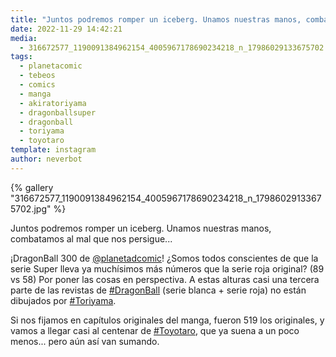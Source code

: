 ```yaml
---
title: "Juntos podremos romper un iceberg. Unamos nuestras manos, combatamos al mal que nos persigue"
date: 2022-11-29 14:42:21
media: 
  - 316672577_1190091384962154_4005967178690234218_n_17986029133675702.jpg
tags: 
  - planetacomic
  - tebeos
  - comics
  - manga
  - akiratoriyama
  - dragonballsuper
  - dragonball
  - toriyama
  - toyotaro
template: instagram
author: neverbot
---
```


{% gallery "316672577_1190091384962154_4005967178690234218_n_17986029133675702.jpg" %}

Juntos podremos romper un iceberg. Unamos nuestras manos, combatamos al mal que nos persigue...

¡DragonBall 300 de [@planetadcomic](https://instagram.com/planetadcomic)! ¿Somos todos conscientes de que la serie Super lleva ya muchísimos más números que la serie roja original? (89 vs 58) Por poner las cosas en perspectiva. A estas alturas casi una tercera parte de las revistas de [#DragonBall](/tags/dragonball) (serie blanca + serie roja) no están dibujados por [#Toriyama](/tags/toriyama).

Si nos fijamos en capítulos originales del manga, fueron 519 los originales, y vamos a llegar casi al centenar de [#Toyotaro](/tags/toyotaro), que ya suena a un poco menos... pero aún así van sumando.
